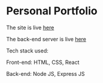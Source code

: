 # Personal Portfolio

The site is live [here](https://aryanchourey.netlify.app)

The back-end server is live [here](https://aryanchoureybackend.herokuapp.com)

Tech stack used:

Front-end: HTML, CSS, React

Back-end: Node JS, Express JS